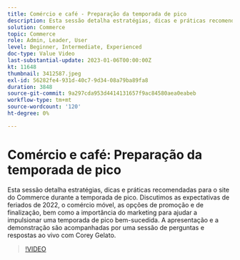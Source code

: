 ```yaml
---
title: Comércio e café - Preparação da temporada de pico
description: Esta sessão detalha estratégias, dicas e práticas recomendadas para o site do Commerce durante a temporada de pico. Discutimos as expectativas de feriados de 2022, o comércio móvel, as opções de promoção e de finalização, bem como a importância do marketing para ajudar a impulsionar uma temporada de pico bem-sucedida. A apresentação e a demonstração são acompanhadas por uma sessão de perguntas e respostas ao vivo com Corey Gelato.
solution: Commerce
topic: Commerce
role: Admin, Leader, User
level: Beginner, Intermediate, Experienced
doc-type: Value Video
last-substantial-update: 2023-01-06T00:00:00Z
kt: 11648
thumbnail: 3412587.jpeg
exl-id: 56282fe4-931d-40c7-9d34-08a79ba89fa8
duration: 3848
source-git-commit: 9a297cda953d4414131657f9ac84580aea0eabeb
workflow-type: tm+mt
source-wordcount: '120'
ht-degree: 0%

---
```


# Comércio e café: Preparação da temporada de pico

Esta sessão detalha estratégias, dicas e práticas recomendadas para o site do Commerce durante a temporada de pico. Discutimos as expectativas de feriados de 2022, o comércio móvel, as opções de promoção e de finalização, bem como a importância do marketing para ajudar a impulsionar uma temporada de pico bem-sucedida. A apresentação e a demonstração são acompanhadas por uma sessão de perguntas e respostas ao vivo com Corey Gelato.

>[!VIDEO](https://video.tv.adobe.com/v/3412587/?quality=12&learn=on)
